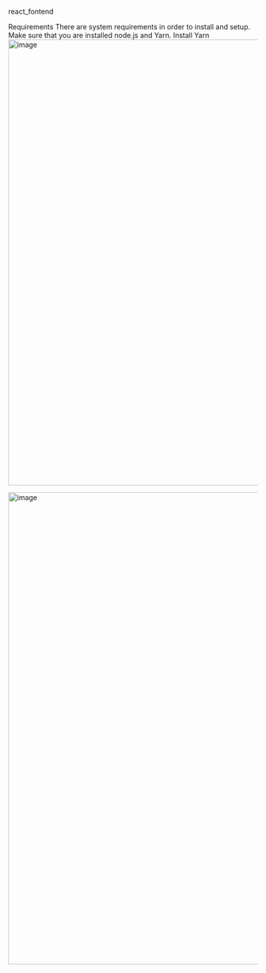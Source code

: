  react_fontend
 
Requirements
There are system requirements in order to install and setup. Make sure that you are installed node.js and Yarn.
Install Yarn
<img width="899" alt="image" src="https://github.com/huscongao1692003/react_fontend/assets/72685335/691ea816-f586-4290-8b60-e84cc912d4c1">

<img width="952" alt="image" src="https://github.com/huscongao1692003/react_fontend/assets/72685335/08a9c26a-1475-4613-8244-6569f82ff103">




